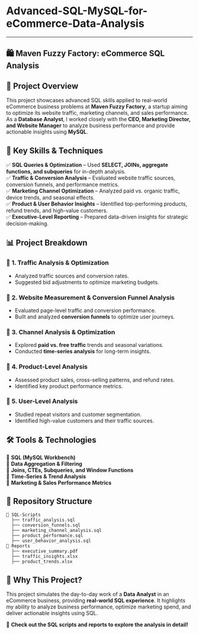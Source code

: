 # Advanced-SQL-MySQL-for-eCommerce-Data-Analysis

---

## 🛍️ Maven Fuzzy Factory: eCommerce SQL Analysis  

## 📌 Project Overview  
This project showcases advanced SQL skills applied to real-world eCommerce business problems at **Maven Fuzzy Factory**, a startup aiming to optimize its website traffic, marketing channels, and sales performance. As a **Database Analyst**, I worked closely with the **CEO, Marketing Director, and Website Manager** to analyze business performance and provide actionable insights using **MySQL**.  

## 🚀 Key Skills & Techniques  
✅ **SQL Queries & Optimization** – Used **SELECT, JOINs, aggregate functions, and subqueries** for in-depth analysis.  
✅ **Traffic & Conversion Analysis** – Evaluated website traffic sources, conversion funnels, and performance metrics.  
✅ **Marketing Channel Optimization** – Analyzed paid vs. organic traffic, device trends, and seasonal effects.  
✅ **Product & User Behavior Insights** – Identified top-performing products, refund trends, and high-value customers.  
✅ **Executive-Level Reporting** – Prepared data-driven insights for strategic decision-making.  

## 📊 Project Breakdown  

### 🔹 **1. Traffic Analysis & Optimization**  
- Analyzed traffic sources and conversion rates.  
- Suggested bid adjustments to optimize marketing budgets.  

### 🔹 **2. Website Measurement & Conversion Funnel Analysis**  
- Evaluated page-level traffic and conversion performance.  
- Built and analyzed **conversion funnels** to optimize user journeys.  

### 🔹 **3. Channel Analysis & Optimization**  
- Explored **paid vs. free traffic** trends and seasonal variations.  
- Conducted **time-series analysis** for long-term insights.  

### 🔹 **4. Product-Level Analysis**  
- Assessed product sales, cross-selling patterns, and refund rates.  
- Identified key product performance metrics.  

### 🔹 **5. User-Level Analysis**  
- Studied repeat visitors and customer segmentation.  
- Identified high-value customers and their traffic sources.  

## 🛠️ Tools & Technologies  
🔹 **SQL (MySQL Workbench)**  
🔹 **Data Aggregation & Filtering**  
🔹 **Joins, CTEs, Subqueries, and Window Functions**  
🔹 **Time-Series & Trend Analysis**  
🔹 **Marketing & Sales Performance Metrics**  

## 📂 Repository Structure  
```
📁 SQL-Scripts  
  ├── traffic_analysis.sql  
  ├── conversion_funnels.sql  
  ├── marketing_channel_analysis.sql  
  ├── product_performance.sql  
  ├── user_behavior_analysis.sql  
📁 Reports  
  ├── executive_summary.pdf  
  ├── traffic_insights.xlsx  
  ├── product_trends.xlsx  
```

## 📢 Why This Project?  
This project simulates the day-to-day work of a **Data Analyst** in an eCommerce business, providing **real-world SQL experience**. It highlights my ability to analyze business performance, optimize marketing spend, and deliver actionable insights using SQL.  

📌 **Check out the SQL scripts and reports to explore the analysis in detail!**  

